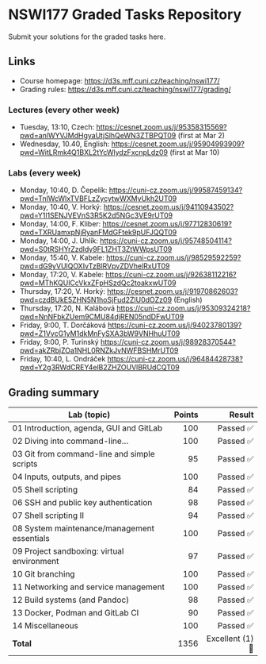 # NSWI177 Graded Tasks Repository

Submit your solutions for the graded tasks here.


## Links

* Course homepage: <https://d3s.mff.cuni.cz/teaching/nswi177/>
* Grading rules: <https://d3s.mff.cuni.cz/teaching/nswi177/grading/>

### Lectures (every other week)

* Tuesday, 13:10, Czech: <https://cesnet.zoom.us/j/95358315569?pwd=anlWYVJMdHgyaUtjSlhQeWN3ZTBPQT09> (first at Mar 2)
* Wednesday, 10.40, English: <https://cesnet.zoom.us/j/95904993909?pwd=WitLRmk4Q1BXL2tYcWlydzFxcnpLdz09> (first at Mar 10)

### Labs (every week)

* Monday, 10:40, D. Čepelík: <https://cuni-cz.zoom.us/j/99587459134?pwd=TnlWcWlxTVBFLzZycytwWXMyUkh2UT09>
* Monday, 10:40, V. Horký: <https://cesnet.zoom.us/j/94110943502?pwd=Y1l1SENJVEVnS3R5K2d5NGc3VE9rUT09>
* Monday, 14:00, F. Kliber: <https://cesnet.zoom.us/j/97712830619?pwd=TXRUamxpNjRyanFMdGFtek9pUFJQQT09>
* Monday, 14:00, J. Uhlík: <https://cuni-cz.zoom.us/j/95748504114?pwd=S0tRSHYrZzdldy9FL1ZHT3ZtWWpsUT09>
* Monday, 15:40, V. Kabele: <https://cuni-cz.zoom.us/j/98529592259?pwd=dG9yVUlQOXIvTzBlRVpvZDVhelRxUT09>
* Monday, 17:20, V. Kabele: <https://cuni-cz.zoom.us/j/92638112216?pwd=MThKQUlCcVkxZFpHSzdQc2toakxwUT09>
* Thursday, 17:20, V. Horký: <https://cesnet.zoom.us/j/91970862603?pwd=czdBUkE5ZHN5N1hoSjFud2ZlU0dOZz09> (English)
* Thursday, 17:20, N. Kalábová <https://cuni-cz.zoom.us/j/95309324218?pwd=NnNFbkZUem9CMU84djREN05ndDFwUT09>
* Friday, 9:00, T. Dorčáková <https://cuni-cz.zoom.us/j/94023780139?pwd=Z1VvcG1yM1dkMnFySXA3bW9VNHhuUT09>
* Friday, 9:00, P. Turinský <https://cuni-cz.zoom.us/j/98928370544?pwd=akZRbjZOa1NHL0RNZkJvNWFBSHMrUT09>
* Friday, 10:40, L. Ondráček <https://cuni-cz.zoom.us/j/96484428738?pwd=Y2g3RWdCREY4elB2ZHZOUVlBRUdCQT09>

## Grading summary


| Lab (topic)                                  |  Points | Result           |
| -------------------------------------------- | -------:| ---------------: |
| 01 Introduction, agenda, GUI and GitLab      |     100 |        Passed ✅ |
| 02 Diving into command-line…                 |     100 |        Passed ✅ |
| 03 Git from command-line and simple scripts  |      95 |        Passed ✅ |
| 04 Inputs, outputs, and pipes                |     100 |        Passed ✅ |
| 05 Shell scripting                           |      84 |        Passed ✅ |
| 06 SSH and public key authentication         |      98 |        Passed ✅ |
| 07 Shell scripting II                        |      94 |        Passed ✅ |
| 08 System maintenance/management essentials  |     100 |        Passed ✅ |
| 09 Project sandboxing: virtual environment   |      97 |        Passed ✅ |
| 10 Git branching                             |     100 |        Passed ✅ |
| 11 Networking and service management         |     100 |        Passed ✅ |
| 12 Build systems (and Pandoc)                |      98 |        Passed ✅ |
| 13 Docker, Podman and GitLab CI              |      90 |        Passed ✅ |
| 14 Miscellaneous                             |     100 |        Passed ✅ |
| **Total**                                    |    1356 | Excellent (1) 🥇 |

